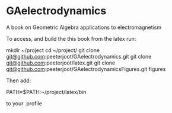 # GAelectrodynamics
A book on Geometric Algebra applications to electromagnetism

To access, and build the this book from the latex run:

   mkdir ~/project
   cd ~/project/
   git clone git@github.com:peeterjoot/GAelectrodynamics.git
   git clone git@github.com:peeterjoot/latex.git
   git clone git@github.com:peeterjoot/GAelectrodynamicsFigures.git figures

Then add:

   PATH=$PATH:~/project/latex/bin

to your .profile 
